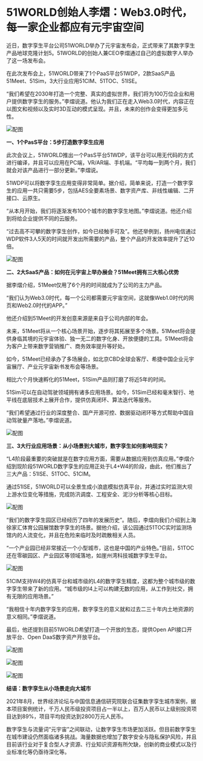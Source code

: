 # 51WORLD创始人李熠：Web3.0时代，每一家企业都应有元宇宙空间


近日，数字孪生平台公司51WORLD举办了元宇宙发布会，正式带来了其数字孪生产品地球克隆计划5。51WORLD的创始人兼CEO李熠通过自己的虚拟数字人举办了这一场发布会。


在此次发布会上，51WORLD带来了1个PaaS平台51WDP，2款SaaS产品51Meet、51Sim，3大行业应用51CIM、51TOC、51ISE。

“我们希望在2030年打造一个完整、真实的虚拟世界，我们将为100万位企业和用户提供数字孪生的服务。”李熠说道。他认为我们正在走入Web3.0时代，内容正在以图文和视频以及实时3D互动的模式呈现。并且，未来的创作会变得更加多元性。

![配图](mkilll.jpg)

**一、1个PasS平台：5步打造数字孪生应用**

此次会议上，51WORLD推出一个PasS平台51WDP，该平台可以用无代码的方式进行编译，并且可以应用在PC端，VR/AR端、手机端。“平均每一到两个月，我们就会对该产品进行一部分更新。”李熠说。

51WDP可以将数字孪生应用变得非常简单。据介绍，简单来说，打造一个数字孪生的应用一共只需要5步，包括AES全要素场景、数字资产库、非线性编辑、二开接口、云原生。


“从本月开始，我们将逐渐发布100个城市的数字孪生地图。”李熠说道。他还介绍到将给企业提供不同的云服务。

“过去高不可攀的数字孪生创作，如今已经触手可及”。他还举例到，扬州电信通过WDP软件3人5天的时间就开发出所需要的产品，整个产品的开发效率提升了近10倍。

![配图](mkilll1.jpg)

**二、2大SaaS产品：如何在元宇宙上举办展会？51Meet拥有三大核心优势**

据李熠介绍，51Meet仅用了6个月的时间就成为了公司的主力产品。

“我们认为Web3.0时代，每一个公司都需要元宇宙空间，这就像Web1.0时代的网页和Web2.0时代的APP。”

他还介绍到51Meet的开发创意来源是来自于公司内部的年会。

未来，51Meet将从一个核心场景开始，逐步将其拓展至多个场景。51Meet将会提供身临其境的元宇宙体验、独一无二的数字化身、开放便捷的工具。51Meet将会为客户上带来数字营销推广、商务效率提升等好处。


如今，51Meet已经承办了多场展会，如北京CBD全球会客厅、希捷中国企业元宇宙展厅、产业元宇宙新书发布会等场景。

相比六个月快速孵化的51Meet，51Sim产品则打磨了将近5年的时间。

51Sim可以在自动驾驶领域拥有诸多应用场景。如今，51Sim已经和毫末智行、地平线在底层技术上展开合作，提供仿真闭环、算法迭代等服务。

“我们希望通过行业的深度整合、国产开源可控、数据驱动闭环等方式帮助中国自动驾驶量产落地。”李熠说道。

![配图](mkilll2.jpg)

**三、3大行业应用场景：从小场景到大城市，数字孪生如何影响现实？**

“L4阶段最重要的突破就是在数字应用方面，需要从数据应用到仿真应用。”李熠介绍到现阶段51WORLD数字孪生的应用正处于L4+W4的阶段，由此，他们推出了三大产品：51ISE、51TOC、51CIM。

通过51ISE，51WORLD可以全景生成小浪底模拟仿真平台，并通过实时监测大坝上游水位变化等措施，完成防汛调度、工程安全、泥沙分析等核心目标。

![配图](mkilll3.jpg)


“我们的数字孪生园区已经经历了四年的发展历史”。随后，李熠向我们介绍到上海徐家汇体育公园展馆数字孪生的场景。据他介绍，该公园通过51TOC实时监测场馆内的人流变化，并且在危险来临时及时疏散相关人员。

“一个产业园已经非常接近一个小型城市，这也是中国的产业特色。”目前，51TOC还在零碳园区、产业园区等领域落地，如崖州湾科技城数字孪生平台。

![配图](mkilll4.jpg)

51CIM支持W4的仿真平台和城市级的L4的数字孪生精度，这都为整个城市级的数字孪生带来了新的应用。“城市级的l4上可以构建无数的应用，从工作到社交，拥有无限的应用场景。”

“我相信十年内数字孪生的应用，数字孪生的意义就和过去二三十年内土地资源的意义相同。”李熠说道。

最后，他还提到目前51WORLD希望打造一个开放的生态，提供Open API接口开放平台、Open DaaS数字资产开放平台。

![配图](mkilll5.jpg)

![配图](mkilll6.jpg)

![配图](mkilll7.jpg)

**结语：数字孪生从小场景走向大城市**

2021年8月，世界经济论坛与中国信息通信研究院联合征集数字孪生城市案例，据本项目案例统计，千万人民币级投资项目占一半以上，百万人民币以上级别投资项目达到89%，项目平均投资达到2800万元人民币。

数字孪生与流量词“元宇宙”之间联动，让数字孪生市场更加活跃。但目前数字孪生在城市建设仍然面临诸多挑战。海量数据也增加了数字安全与隐私保护风险，并且目前该行业对于复合型人才资源、行业知识资源有所欠缺，创新的商业模式以及行业标准化等仍亟待深化等。
